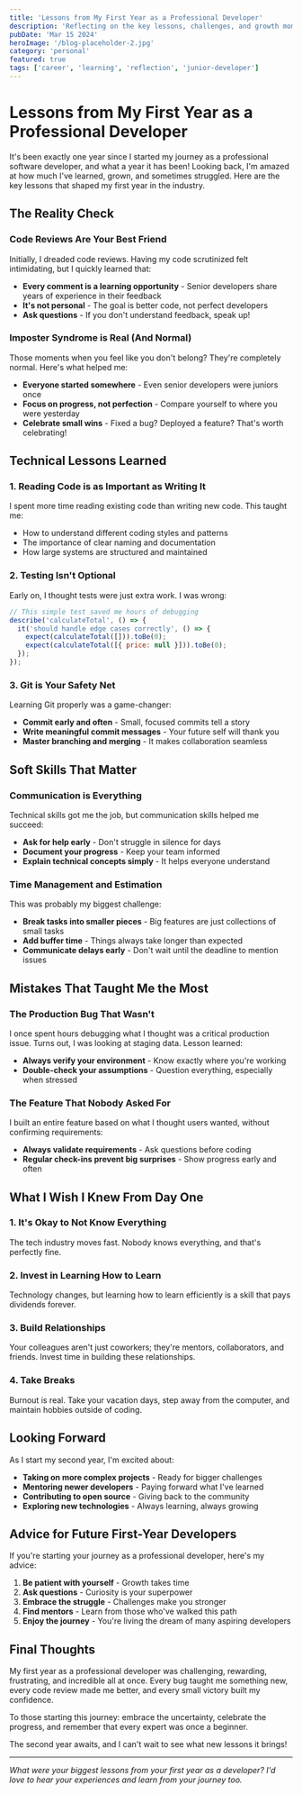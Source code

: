 ```yaml
---
title: 'Lessons from My First Year as a Professional Developer'
description: 'Reflecting on the key lessons, challenges, and growth moments from my first year working as a professional software developer.'
pubDate: 'Mar 15 2024'
heroImage: '/blog-placeholder-2.jpg'
category: 'personal'
featured: true
tags: ['career', 'learning', 'reflection', 'junior-developer']
---
```


# Lessons from My First Year as a Professional Developer

It's been exactly one year since I started my journey as a professional software developer, and what a year it has been! Looking back, I'm amazed at how much I've learned, grown, and sometimes struggled. Here are the key lessons that shaped my first year in the industry.

## The Reality Check

### Code Reviews Are Your Best Friend
Initially, I dreaded code reviews. Having my code scrutinized felt intimidating, but I quickly learned that:

- **Every comment is a learning opportunity** - Senior developers share years of experience in their feedback
- **It's not personal** - The goal is better code, not perfect developers
- **Ask questions** - If you don't understand feedback, speak up!

### Imposter Syndrome is Real (And Normal)
Those moments when you feel like you don't belong? They're completely normal. Here's what helped me:

- **Everyone started somewhere** - Even senior developers were juniors once
- **Focus on progress, not perfection** - Compare yourself to where you were yesterday
- **Celebrate small wins** - Fixed a bug? Deployed a feature? That's worth celebrating!

## Technical Lessons Learned

### 1. Reading Code is as Important as Writing It
I spent more time reading existing code than writing new code. This taught me:

- How to understand different coding styles and patterns
- The importance of clear naming and documentation
- How large systems are structured and maintained

### 2. Testing Isn't Optional
Early on, I thought tests were just extra work. I was wrong:

```javascript
// This simple test saved me hours of debugging
describe('calculateTotal', () => {
  it('should handle edge cases correctly', () => {
    expect(calculateTotal([])).toBe(0);
    expect(calculateTotal([{ price: null }])).toBe(0);
  });
});
```

### 3. Git is Your Safety Net
Learning Git properly was a game-changer:

- **Commit early and often** - Small, focused commits tell a story
- **Write meaningful commit messages** - Your future self will thank you
- **Master branching and merging** - It makes collaboration seamless

## Soft Skills That Matter

### Communication is Everything
Technical skills got me the job, but communication skills helped me succeed:

- **Ask for help early** - Don't struggle in silence for days
- **Document your progress** - Keep your team informed
- **Explain technical concepts simply** - It helps everyone understand

### Time Management and Estimation
This was probably my biggest challenge:

- **Break tasks into smaller pieces** - Big features are just collections of small tasks
- **Add buffer time** - Things always take longer than expected
- **Communicate delays early** - Don't wait until the deadline to mention issues

## Mistakes That Taught Me the Most

### The Production Bug That Wasn't
I once spent hours debugging what I thought was a critical production issue. Turns out, I was looking at staging data. Lesson learned:

- **Always verify your environment** - Know exactly where you're working
- **Double-check your assumptions** - Question everything, especially when stressed

### The Feature That Nobody Asked For
I built an entire feature based on what I thought users wanted, without confirming requirements:

- **Always validate requirements** - Ask questions before coding
- **Regular check-ins prevent big surprises** - Show progress early and often

## What I Wish I Knew From Day One

### 1. It's Okay to Not Know Everything
The tech industry moves fast. Nobody knows everything, and that's perfectly fine.

### 2. Invest in Learning How to Learn
Technology changes, but learning how to learn efficiently is a skill that pays dividends forever.

### 3. Build Relationships
Your colleagues aren't just coworkers; they're mentors, collaborators, and friends. Invest time in building these relationships.

### 4. Take Breaks
Burnout is real. Take your vacation days, step away from the computer, and maintain hobbies outside of coding.

## Looking Forward

As I start my second year, I'm excited about:

- **Taking on more complex projects** - Ready for bigger challenges
- **Mentoring newer developers** - Paying forward what I've learned
- **Contributing to open source** - Giving back to the community
- **Exploring new technologies** - Always learning, always growing

## Advice for Future First-Year Developers

If you're starting your journey as a professional developer, here's my advice:

1. **Be patient with yourself** - Growth takes time
2. **Ask questions** - Curiosity is your superpower
3. **Embrace the struggle** - Challenges make you stronger
4. **Find mentors** - Learn from those who've walked this path
5. **Enjoy the journey** - You're living the dream of many aspiring developers

## Final Thoughts

My first year as a professional developer was challenging, rewarding, frustrating, and incredible all at once. Every bug taught me something new, every code review made me better, and every small victory built my confidence.

To those starting this journey: embrace the uncertainty, celebrate the progress, and remember that every expert was once a beginner.

The second year awaits, and I can't wait to see what new lessons it brings!

---

*What were your biggest lessons from your first year as a developer? I'd love to hear your experiences and learn from your journey too.* 